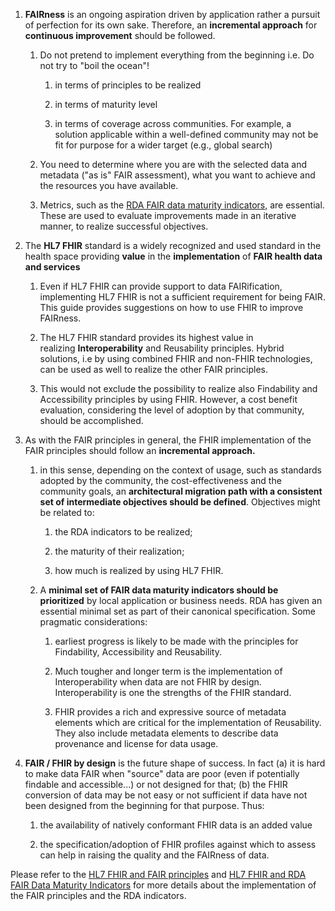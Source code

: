 1.  **FAIRness** is an ongoing aspiration driven by application rather a
    pursuit of perfection for its own sake. Therefore, an **incremental
    approach** for **continuous improvement** should be followed.
    
    1.  Do not pretend to implement everything from the beginning i.e.
        Do not try to "boil the ocean"\!
        
        1.  in terms of principles to be realized
        
        2.  in terms of maturity level
        
        3.  in terms of coverage across communities. For example, a
            solution applicable within a well-defined community may not
            be fit for purpose for a wider target (e.g., global search)
    
    2.  You need to determine where you are with the selected data and
        metadata ("as is" FAIR assessment), what you want to achieve and
        the resources you have available.
    
    3.  Metrics, such as the [RDA FAIR data maturity
        indicators](RDAMetrics.html), are essential. These are used to
        evaluate improvements made in an iterative manner, to realize
        successful objectives.

2.  The **HL7 FHIR** standard is a widely recognized and used standard
    in the health space providing **value** in
    the **implementation** of **FAIR health data and services**
    
    1.  Even if HL7 FHIR can provide support to data FAIRification,
        implementing HL7 FHIR is not a sufficient requirement for being
        FAIR. This guide provides suggestions on how to use FHIR to
        improve FAIRness.
    
    2.  The HL7 FHIR standard provides its highest value in
        realizing **Interoperability** and Reusability principles.
        Hybrid solutions, i.e by using combined FHIR and non-FHIR
        technologies, can be used as well to realize the other FAIR
        principles.
    
    3.  This would not exclude the possibility to realize also
        Findability and Accessibility principles by using FHIR. However,
        a cost benefit evaluation, considering the level of adoption by
        that community, should be accomplished.

3.  As with the FAIR principles in general, the FHIR implementation of
    the FAIR principles should follow an **incremental approach.**
    
    1.  in this sense, depending on the context of usage, such as
        standards adopted by the community, the cost-effectiveness and
        the community goals, an **architectural migration path with a
        consistent set of intermediate objectives should be defined**.
        Objectives might be related to:
        
        1.  the RDA indicators to be realized;
        
        2.  the maturity of their realization;
        
        3.  how much is realized by using HL7 FHIR.
    
    2.  A **minimal set of FAIR data maturity indicators should be
        prioritized** by local application or business needs. RDA has
        given an essential minimal set as part of their canonical
        specification. Some pragmatic considerations:
        
        1.  earliest progress is likely to be made with the principles
            for Findability, Accessibility and Reusability.
        
        2.  Much tougher and longer term is the implementation of
            Interoperability when data are not FHIR by design.
            Interoperability is one the strengths of the FHIR standard. 
        
        3.  FHIR provides a rich and expressive source of metadata
            elements which are critical for the implementation of
            Reusability. They also include metadata elements to describe
            data provenance and license for data usage.

4.  **FAIR / FHIR by design** is the future shape of success. In fact
    (a) it is hard to make data FAIR when "source" data are poor (even
    if potentially findable and accessible...) or not designed for that;
    (b) the FHIR conversion of data may be not easy or not sufficient if
    data have not been designed from the beginning for that purpose.
    Thus:
    
    1.  the availability of natively conformant FHIR data is an added
        value
    
    2.  the specification/adoption of FHIR profiles against which to
        assess can help in raising the quality and the FAIRness of data.

Please refer to the [HL7 FHIR and FAIR
principles](https://confluence.hl7.org/display/SOA/HL7+FHIR+and+FAIR+principles) and [HL7
FHIR and RDA FAIR Data Maturity
Indicators](https://confluence.hl7.org/display/SOA/HL7+FHIR+and+RDA+FAIR+Data+Maturity+Indicators) for
more details about the implementation of the FAIR principles and the RDA
indicators.
